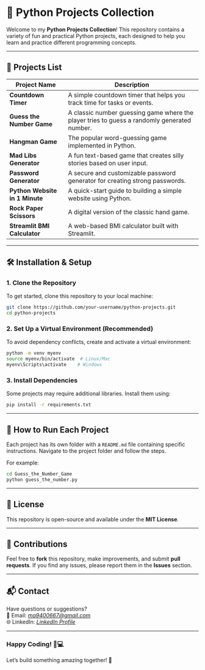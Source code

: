 # 🚀 Python Projects Collection  

Welcome to my **Python Projects Collection**! This repository contains a variety of fun and practical Python projects, each designed to help you learn and practice different programming concepts.  

---

## 📂 **Projects List**  

| Project Name | Description |  
|-------------|------------|  
| **Countdown Timer** | A simple countdown timer that helps you track time for tasks or events. |  
| **Guess the Number Game** | A classic number guessing game where the player tries to guess a randomly generated number. |  
| **Hangman Game** | The popular word-guessing game implemented in Python. |  
| **Mad Libs Generator** | A fun text-based game that creates silly stories based on user input. |  
| **Password Generator** | A secure and customizable password generator for creating strong passwords. |  
| **Python Website in 1 Minute** | A quick-start guide to building a simple website using Python. |  
| **Rock Paper Scissors** | A digital version of the classic hand game. |  
| **Streamlit BMI Calculator** | A web-based BMI calculator built with Streamlit. |  

---

## 🛠 **Installation & Setup**  

### **1. Clone the Repository**  
To get started, clone this repository to your local machine:  

```bash
git clone https://github.com/your-username/python-projects.git
cd python-projects
```

### **2. Set Up a Virtual Environment (Recommended)**  
To avoid dependency conflicts, create and activate a virtual environment:  

```bash
python -m venv myenv
source myenv/bin/activate  # Linux/Mac
myenv\Scripts\activate    # Windows
```

### **3. Install Dependencies**  
Some projects may require additional libraries. Install them using:  

```bash
pip install -r requirements.txt
```

---

## 🎯 **How to Run Each Project**  

Each project has its own folder with a `README.md` file containing specific instructions. Navigate to the project folder and follow the steps.  

For example:  

```bash
cd Guess_the_Number_Game
python guess_the_number.py
```

---

## 📜 **License**  
This repository is open-source and available under the **MIT License**.  

---

## 🤝 **Contributions**  
Feel free to **fork** this repository, make improvements, and submit **pull requests**. If you find any issues, please report them in the **Issues** section.  

---

## 📬 **Contact**  
Have questions or suggestions?  
📧 Email: *ma9400667@gmail.com*  
🌐 LinkedIn: *[LinkedIn Profile](https://www.linkedin.com/in/muzaffar-ahmed-325ba6346?utm_source=share&utm_campaign=share_via&utm_content=profile&utm_medium=android_app)*  

---

### **Happy Coding!** 🎯💻  
Let’s build something amazing together! 🚀